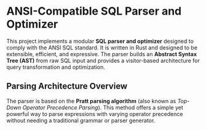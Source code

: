 # ANSI-Compatible SQL Parser and Optimizer

This project implements a modular **SQL parser and optimizer** designed to comply with the ANSI SQL standard. It is written in Rust and designed to be extensible, efficient, and expressive. The parser builds an **Abstract Syntax Tree (AST)** from raw SQL input and provides a visitor-based architecture for query transformation and optimization.

## Parsing Architecture Overview

The parser is based on the **Pratt parsing algorithm** (also known as *Top-Down Operator Precedence Parsing*).
This method offers a simple yet powerful way to parse expressions with varying operator precedence without needing a traditional grammar or parser generator.
